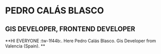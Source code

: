 # PEDRO CALÁS BLASCO
## GIS DEVELOPER, FRONTEND DEVELOPER

**HI EVERYONE :tw-1f44b:. Here Pedro Calás Blasco. Gis Developer from Valencia (Spain). **
